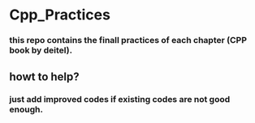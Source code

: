 # Cpp_Practices
### this repo contains the finall practices of each chapter (CPP book by deitel).

## howt to help?
###  just add improved codes if existing codes are not good enough.
